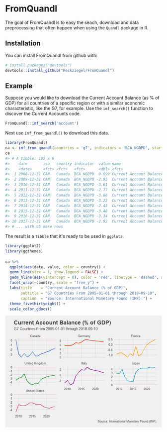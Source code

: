 
<!-- README.md is generated from README.Rmd. Please edit that file -->
FromQuandl
==========

The goal of FromQuandl is to easy the seach, download and data preprocessing that often happen when using the `Quandl` package in R.

Installation
------------

You can install FromQuandl from github with:

``` r
# install.packages("devtools")
devtools::install_github("Reckziegel/FromQuandl")
```

Example
-------

Suppose you would like to download the Current Account Balance (as % of GDP) for all countries of a specific region or with a similar economic characteristic, like the G7, for example. Use the `imf_search()` function to discover the Current Accounts code.

``` r
FromQuandl::imf_search('account')
```

Next use `imf_from_quandl()` to download this data.

``` r
library(FromQuandl)
ca <- imf_from_quandl(countries = 'g7', indicators = 'BCA_NGDPD', start_date = '2008-01-01')
ca
#> # A tibble: 105 x 6
#>    date       iso   country indicator  value name                         
#>    <date>     <fct> <fct>   <fct>      <dbl> <fct>                        
#>  1 2008-12-31 CAN   Canada  BCA_NGDPD  0.099 Current Account Balance, % o~
#>  2 2009-12-31 CAN   Canada  BCA_NGDPD -2.95  Current Account Balance, % o~
#>  3 2010-12-31 CAN   Canada  BCA_NGDPD -3.61  Current Account Balance, % o~
#>  4 2011-12-31 CAN   Canada  BCA_NGDPD -2.77  Current Account Balance, % o~
#>  5 2012-12-31 CAN   Canada  BCA_NGDPD -3.60  Current Account Balance, % o~
#>  6 2013-12-31 CAN   Canada  BCA_NGDPD -3.22  Current Account Balance, % o~
#>  7 2014-12-31 CAN   Canada  BCA_NGDPD -2.43  Current Account Balance, % o~
#>  8 2015-12-31 CAN   Canada  BCA_NGDPD -3.40  Current Account Balance, % o~
#>  9 2016-12-31 CAN   Canada  BCA_NGDPD -3.34  Current Account Balance, % o~
#> 10 2017-12-31 CAN   Canada  BCA_NGDPD -2.92  Current Account Balance, % o~
#> # ... with 95 more rows
```

The result is a `tibble` that it's ready to be used in `ggplot2`.

``` r
library(ggplot2)
library(ggthemes)

ca %>%
  ggplot(aes(date, value, color = country)) + 
  geom_line(size = 1, show.legend = FALSE) + 
  geom_hline(aes(yintercept = 0), color = 'red', linetype = 'dashed', alpha = 0.3) + 
  facet_wrap(~country, scale = "free_y") + 
  labs(title    = "Current Account Balance (% of GDP)",
       subtitle = "G7 Countries From 2005-01-01 through 2018-09-10",
       caption  = "Source: International Monetary Found (IMF).") + 
  theme_fivethirtyeight() + 
  scale_color_gdocs()
```

![](README-example2-1.png)
